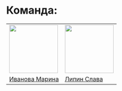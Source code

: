 # Команда:
<table>
<tr>
  <td><a href="https://github.com/Livingstone1"><img width = 130 src = "https://avatars0.githubusercontent.com/u/27896014?s=460&v=4"></a></td>
  <td><a href="https://github.com/Kompoman32"><img width = 130 src = "https://avatars0.githubusercontent.com/u/27279525?s=460&v=4"></a></td>
</tr>
<tr>
  <td><a href="https://github.com/Livingstone1">Иванова Марина</a></td>
  <td><a href="https://github.com/Kompoman32">Липин Слава</a></td>
</tr>
</table>
